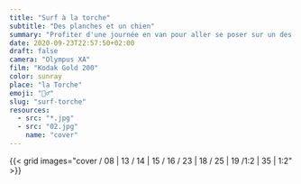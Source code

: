 ```yaml
---
title: "Surf à la torche"
subtitle: "Des planches et un chien"
summary: "Profiter d'une journée en van pour aller se poser sur un des spots mythiques de Bretagne. La pointe de la Torche ne déçoit pas."
date: 2020-09-23T22:57:50+02:00
draft: false
camera: "Olympus XA"
film: "Kodak Gold 200"
color: sunray
place: "la Torche"
emoji: "🏄‍♂️"
slug: "surf-torche"
resources:
  - src: "*.jpg"
  - src: "02.jpg"
    name: "cover"
---
```

 
 {{< grid images="cover / 08 | 13 / 14 | 15 / 16 / 23  | 18 /  25 | 19 /1:2 | 35 | 1:2" >}}
